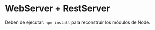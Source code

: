 # WebServer + RestServer

Deben de ejecutar: ```npm install``` para reconstruir los módulos de Node.